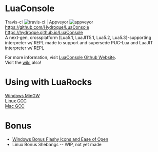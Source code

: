 # LuaConsole
Travis-cl ![travis-ci](https://travis-ci.org/Hydroque/LuaConsole.svg?branch=master) | Appveyor ![appveyor](https://ci.appveyor.com/api/projects/status/github/Hydroque/LuaConsole?svg=true)
https://github.com/Hydroque/LuaConsole    
https://hydroque.github.io/LuaConsole  
A next-gen, crossplatform \[Lua5.1, LuaJIT5.1, Lua5.2, Lua5.3\]-supporting interpreter w/ REPL made to support and supersede PUC-Lua and LuaJIT interpreter w/ REPL

For more information, visit [LuaConsole Github Website](https://hydroque.github.io/LuaConsole).  
Visit the [wiki](https://github.com/Hydroque/LuaConsole/wiki) also!   

# Using with LuaRocks
[Windows MinGW](https://github.com/Hydroque/LuaConsole/wiki/LuaRocks-Support-Windows-MinGW)  
[Linux GCC](https://github.com/Hydroque/LuaConsole/wiki/LuaRocks-Support-Linux-GCC)  
[Mac GCC](https://github.com/Hydroque/LuaConsole/wiki/LuaRocks-Support-Mac-GCC)  

# Bonus
* [Windows Bonus Flashy Icons and Ease of Open](https://github.com/Hydroque/LuaConsole/wiki/Windows-Bonus---Flashy-Icons-and-Ease-of-Open)  
* Linux Bonus Shebangs -- WIP, not yet made
